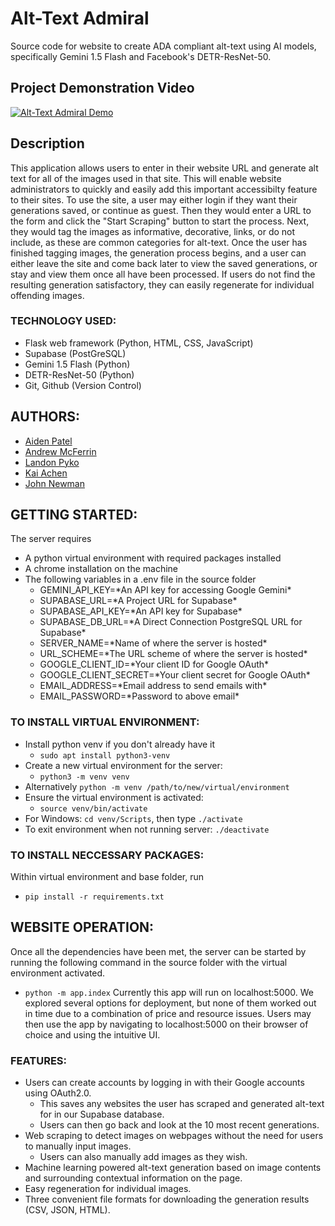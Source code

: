 # Alt-Text Admiral

Source code for website to create ADA compliant alt-text using AI models, specifically Gemini 1.5 Flash and Facebook's DETR-ResNet-50.

## Project Demonstration Video
[![Alt-Text Admiral Demo](https://img.youtube.com/vi/e6N2HrlnfZA/0.jpg)](https://www.youtube.com/watch?v=e6N2HrlnfZA)

## Description

This application allows users to enter in their website URL and generate alt text for all of the images used in that site. This will enable website administrators to quickly and easily add this important accessibilty feature to their sites. To use the site, a user may either login if they want their generations saved, or continue as guest. Then they would enter a URL to the form and click the "Start Scraping" button to start the process. Next, they would tag the images as informative, decorative, links, or do not include, as these are common categories for alt-text. Once the user has finished tagging images, the generation process begins, and a user can either leave the site and come back later to view the saved generations, or stay and view them once all have been processed. If users do not find the resulting generation satisfactory, they can easily regenerate for individual offending images.

### TECHNOLOGY USED:
- Flask web framework (Python, HTML, CSS, JavaScript)
- Supabase (PostGreSQL)
- Gemini 1.5 Flash (Python)
- DETR-ResNet-50 (Python)
- Git, Github (Version Control)

## AUTHORS:

- [Aiden Patel](https://github.com/aidenap21)
- [Andrew McFerrin](https://github.com/AMcFerrin)
- [Landon Pyko](https://github.com/LandonPyko)
- [Kai Achen](https://github.com/kaicachen)
- [John Newman](https://github.com/JohnDNewman)

## GETTING STARTED:
The server requires
- A python virtual environment with required packages installed
- A chrome installation on the machine
- The following variables in a .env file in the source folder
    - GEMINI_API_KEY=\*An API key for accessing Google Gemini*
    - SUPABASE_URL=\*A Project URL for Supabase*
    - SUPABASE_API_KEY=\*An API key for Supabase*
    - SUPABASE_DB_URL=\*A Direct Connection PostgreSQL URL for Supabase*
    - SERVER_NAME=\*Name of where the server is hosted*
    - URL_SCHEME=\*The URL scheme of where the server is hosted*
    - GOOGLE_CLIENT_ID=\*Your client ID for Google OAuth*
    - GOOGLE_CLIENT_SECRET=\*Your client secret for Google OAuth*
    - EMAIL_ADDRESS=\*Email address to send emails with*
    - EMAIL_PASSWORD=\*Password to above email*

### TO INSTALL VIRTUAL ENVIRONMENT:
- Install python venv if you don't already have it
    - `sudo apt install python3-venv`
- Create a new virtual environment for the server:
    - `python3 -m venv venv`
-   Alternatively `python -m venv /path/to/new/virtual/environment`
- Ensure the virtual environment is activated:
    - `source venv/bin/activate`
- For Windows: `cd venv/Scripts`, then type `./activate`
- To exit environment when not running server: `./deactivate`

### TO INSTALL NECCESSARY PACKAGES:
Within virtual environment and base folder, run
- `pip install -r requirements.txt`

## WEBSITE OPERATION:
Once all the dependencies have been met, the server can be started by running the following command in the source folder with the virtual environment activated.
- `python -m app.index`
Currently this app will run on localhost:5000. We explored several options for deployment, but none of them worked out in time due to a combination of price and resource issues.
Users may then use the app by navigating to localhost:5000 on their browser of choice and using the intuitive UI.

### FEATURES:
- Users can create accounts by logging in with their Google accounts using OAuth2.0.
    - This saves any websites the user has scraped and generated alt-text for in our Supabase database.
    - Users can then go back and look at the 10 most recent generations.
- Web scraping to detect images on webpages without the need for users to manually input images.
    - Users can also manually add images as they wish.
- Machine learning powered alt-text generation based on image contents and surrounding contextual information on the page.
- Easy regeneration for individual images.
- Three convenient file formats for downloading the generation results (CSV, JSON, HTML).